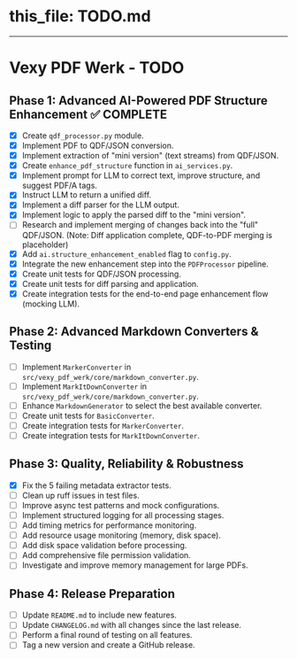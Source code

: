 # this_file: TODO.md
---

# Vexy PDF Werk - TODO

## Phase 1: Advanced AI-Powered PDF Structure Enhancement ✅ COMPLETE

- [x] Create `qdf_processor.py` module.
- [x] Implement PDF to QDF/JSON conversion.
- [x] Implement extraction of "mini version" (text streams) from QDF/JSON.
- [x] Create `enhance_pdf_structure` function in `ai_services.py`.
- [x] Implement prompt for LLM to correct text, improve structure, and suggest PDF/A tags.
- [x] Instruct LLM to return a unified diff.
- [x] Implement a diff parser for the LLM output.
- [x] Implement logic to apply the parsed diff to the "mini version".
- [ ] Research and implement merging of changes back into the "full" QDF/JSON. (Note: Diff application complete, QDF-to-PDF merging is placeholder)
- [x] Add `ai.structure_enhancement_enabled` flag to `config.py`.
- [x] Integrate the new enhancement step into the `PDFProcessor` pipeline.
- [x] Create unit tests for QDF/JSON processing.
- [x] Create unit tests for diff parsing and application.
- [x] Create integration tests for the end-to-end page enhancement flow (mocking LLM).

## Phase 2: Advanced Markdown Converters & Testing

- [ ] Implement `MarkerConverter` in `src/vexy_pdf_werk/core/markdown_converter.py`.
- [ ] Implement `MarkItDownConverter` in `src/vexy_pdf_werk/core/markdown_converter.py`.
- [ ] Enhance `MarkdownGenerator` to select the best available converter.
- [ ] Create unit tests for `BasicConverter`.
- [ ] Create integration tests for `MarkerConverter`.
- [ ] Create integration tests for `MarkItDownConverter`.

## Phase 3: Quality, Reliability & Robustness

- [x] Fix the 5 failing metadata extractor tests.
- [ ] Clean up ruff issues in test files.
- [ ] Improve async test patterns and mock configurations.
- [ ] Implement structured logging for all processing stages.
- [ ] Add timing metrics for performance monitoring.
- [ ] Add resource usage monitoring (memory, disk space).
- [ ] Add disk space validation before processing.
- [ ] Add comprehensive file permission validation.
- [ ] Investigate and improve memory management for large PDFs.

## Phase 4: Release Preparation

- [ ] Update `README.md` to include new features.
- [ ] Update `CHANGELOG.md` with all changes since the last release.
- [ ] Perform a final round of testing on all features.
- [ ] Tag a new version and create a GitHub release.
